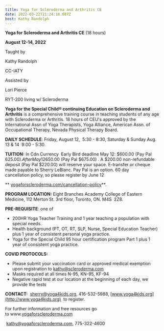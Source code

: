 ```yaml
---
title: Yoga for Scleroderma and Arthritis CE
date: 2022-03-22T21:24:18.687Z
host: Kathy Randolph
---
```

**Yoga for Scleroderma and Arthritis CE** (18 hours)

**August 12-14, 2022**

Taught by 

Kathy Randolph 

CC-IATY

Assisted by 

Lori Pierce 

RYT-200 living w/ Scleroderma

**Yoga for the Special Child® continuing Education on Scleroderma and Arthritis** is a comprehensive training course in teaching students of any age with Scleroderma or Arthritis. 18 hours of CEU's approved by the International Assn of Yoga Therapists, Yoga Alliance, American Assn. of Occupational Therapy, Nevada Physical Therapy Board.



**DAILY SCHEDULE**: Friday, August 12,  5:30 - 8:30, Saturday & Sunday Aug. 13 & 14  9:00 - 5:30.



**TUITION:** In Cdn Currency  Early Bird deadline May 12: $600.00 (Pay Pal $625.00). After May 12 $650.00 (Pay Pal $675.00) . A $200.00 non-refundable deposit (Pay Pal $220.00) will reserve your space. E-transfer or cheque made payable to Sherry LeBlanc. Pay Pal is an option. 60 day cancellation policy, so please register by June 12

** [yogaforscleroderma.com/cancellation-policy](http://yogaforscleroderma.com/cancellation-policy)**.



**PROGRAM LOCATION:** Eight Branches Academy College of Eastern Medicine, 112 Merton St. 3rd floor, Toronto, ON. M4S  2Z8.



**PRE-REQUISITE**: one of

* 200HR Yoga Teacher Training and 1 year teaching a population with special needs.
* Health background (PT, OT, RT, SLP, Nurse, Special Education Teacher) plus 1 year of consistent personal yoga practice.
* Yoga for the Special Child 95 hour certification program Part 1 plus 1 year of consistent yoga practice.



**COVID PROTOCOLS:**

* Please submit your vaccination card or approved medical exemption upon registration to [kathy@scleroderma.com](mailto:kathy@scleroderma.com)
* Masks required at all times N-95, KN-95, KF-94
* Negative rapid test at our location at the beginning of each day, we provide the tests



**CONTACT:**  [sherry@yoga4kids.org](mailto:sherry@yoga4kids.org), 416-532-5988, [www.yoga4kids.org](http://www.yoga4kids.org)  to register.

For further information and free resources go to www.[yogaforscleroderma.com](http://yogaforscleroderma.com/)

 [kathy@yogaforscleroderma.com](mailto:kathy@yogaforscleroderma.com), 775-322-4600
